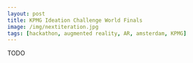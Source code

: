 ```yaml
---
layout: post
title: KPMG Ideation Challenge World Finals
image: /img/nextiteration.jpg
tags: [hackathon, augmented reality, AR, amsterdam, KPMG]
---
```


TODO
